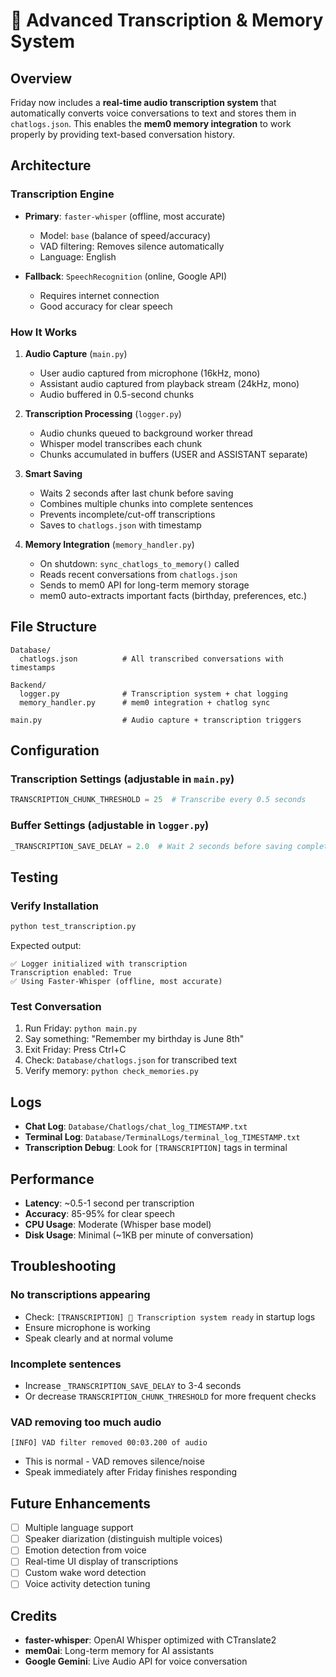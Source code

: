 # 🎤 Advanced Transcription & Memory System

## Overview
Friday now includes a **real-time audio transcription system** that automatically converts voice conversations to text and stores them in `chatlogs.json`. This enables the **mem0 memory integration** to work properly by providing text-based conversation history.

## Architecture

### Transcription Engine
- **Primary**: `faster-whisper` (offline, most accurate)
  - Model: `base` (balance of speed/accuracy)
  - VAD filtering: Removes silence automatically
  - Language: English
  
- **Fallback**: `SpeechRecognition` (online, Google API)
  - Requires internet connection
  - Good accuracy for clear speech

### How It Works

1. **Audio Capture** (`main.py`)
   - User audio captured from microphone (16kHz, mono)
   - Assistant audio captured from playback stream (24kHz, mono)
   - Audio buffered in 0.5-second chunks

2. **Transcription Processing** (`logger.py`)
   - Audio chunks queued to background worker thread
   - Whisper model transcribes each chunk
   - Chunks accumulated in buffers (USER and ASSISTANT separate)

3. **Smart Saving**
   - Waits 2 seconds after last chunk before saving
   - Combines multiple chunks into complete sentences
   - Prevents incomplete/cut-off transcriptions
   - Saves to `chatlogs.json` with timestamp

4. **Memory Integration** (`memory_handler.py`)
   - On shutdown: `sync_chatlogs_to_memory()` called
   - Reads recent conversations from `chatlogs.json`
   - Sends to mem0 API for long-term memory storage
   - mem0 auto-extracts important facts (birthday, preferences, etc.)

## File Structure

```
Database/
  chatlogs.json          # All transcribed conversations with timestamps
  
Backend/
  logger.py              # Transcription system + chat logging
  memory_handler.py      # mem0 integration + chatlog sync
  
main.py                  # Audio capture + transcription triggers
```

## Configuration

### Transcription Settings (adjustable in `main.py`)
```python
TRANSCRIPTION_CHUNK_THRESHOLD = 25  # Transcribe every 0.5 seconds
```

### Buffer Settings (adjustable in `logger.py`)
```python
_TRANSCRIPTION_SAVE_DELAY = 2.0  # Wait 2 seconds before saving complete sentence
```

## Testing

### Verify Installation
```bash
python test_transcription.py
```

Expected output:
```
✅ Logger initialized with transcription
Transcription enabled: True
✅ Using Faster-Whisper (offline, most accurate)
```

### Test Conversation
1. Run Friday: `python main.py`
2. Say something: "Remember my birthday is June 8th"
3. Exit Friday: Press Ctrl+C
4. Check: `Database/chatlogs.json` for transcribed text
5. Verify memory: `python check_memories.py`

## Logs

- **Chat Log**: `Database/Chatlogs/chat_log_TIMESTAMP.txt`
- **Terminal Log**: `Database/TerminalLogs/terminal_log_TIMESTAMP.txt`
- **Transcription Debug**: Look for `[TRANSCRIPTION]` tags in terminal

## Performance

- **Latency**: ~0.5-1 second per transcription
- **Accuracy**: 85-95% for clear speech
- **CPU Usage**: Moderate (Whisper base model)
- **Disk Usage**: Minimal (~1KB per minute of conversation)

## Troubleshooting

### No transcriptions appearing
- Check: `[TRANSCRIPTION] 🎤 Transcription system ready` in startup logs
- Ensure microphone is working
- Speak clearly and at normal volume

### Incomplete sentences
- Increase `_TRANSCRIPTION_SAVE_DELAY` to 3-4 seconds
- Or decrease `TRANSCRIPTION_CHUNK_THRESHOLD` for more frequent checks

### VAD removing too much audio
```
[INFO] VAD filter removed 00:03.200 of audio
```
- This is normal - VAD removes silence/noise
- Speak immediately after Friday finishes responding

## Future Enhancements

- [ ] Multiple language support
- [ ] Speaker diarization (distinguish multiple voices)
- [ ] Emotion detection from voice
- [ ] Real-time UI display of transcriptions
- [ ] Custom wake word detection
- [ ] Voice activity detection tuning

## Credits

- **faster-whisper**: OpenAI Whisper optimized with CTranslate2
- **mem0ai**: Long-term memory for AI assistants
- **Google Gemini**: Live Audio API for voice conversation

